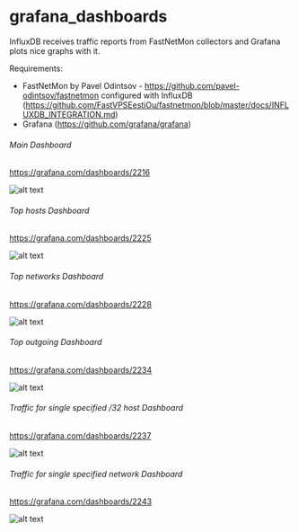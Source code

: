 # grafana_dashboards

InfluxDB receives traffic reports from FastNetMon collectors and Grafana plots nice graphs with it.

Requirements:

- FastNetMon by Pavel Odintsov - https://github.com/pavel-odintsov/fastnetmon configured with InfluxDB (https://github.com/FastVPSEestiOu/fastnetmon/blob/master/docs/INFLUXDB_INTEGRATION.md)
- Grafana (https://github.com/grafana/grafana)

###### Main Dashboard

https://grafana.com/dashboards/2216

![alt text](https://github.com/openbsod/grafana_dashboards/blob/master/images/main.png)

###### Top hosts Dashboard

https://grafana.com/dashboards/2225

![alt text](https://github.com/openbsod/grafana_dashboards/blob/master/images/top_hosts.png)

###### Top networks Dashboard

https://grafana.com/dashboards/2228

![alt text](https://github.com/openbsod/grafana_dashboards/blob/master/images/top-networks.png)

###### Top outgoing Dashboard

https://grafana.com/dashboards/2234

![alt text](https://github.com/openbsod/grafana_dashboards/blob/master/images/top-outgoing-hosts-fnm-community.png)

###### Traffic for single specified /32 host Dashboard

https://grafana.com/dashboards/2237

![alt text](https://github.com/openbsod/grafana_dashboards/blob/master/images/traffic_for_host.png)

###### Traffic for single specified network Dashboard

https://grafana.com/dashboards/2243

![alt text](https://github.com/openbsod/grafana_dashboards/blob/master/images/traffic_for_network.png)
